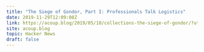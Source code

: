 ```yaml
---
title: "The Siege of Gondor, Part I: Professionals Talk Logistics"
date: 2019-11-29T12:09:08Z
link: https://acoup.blog/2019/05/10/collections-the-siege-of-gondor/?utm_medium=RSS&utm_source=hune
site: acoup.blog
topic: Hacker News
draft: false
---
```

